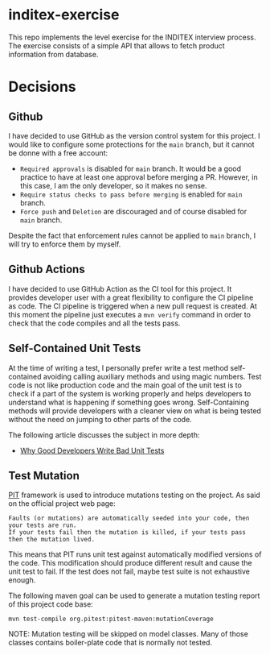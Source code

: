 # inditex-exercise
This repo implements the level exercise for the INDITEX interview process. The exercise consists of a 
simple API that allows to fetch product information from database.

# Decisions
## Github
I have decided to use GitHub as the version control system for this project. I would like to configure
some protections for the `main` branch, but it cannot be donne with a free account:
- `Required approvals` is disabled for `main` branch. It would be a good practice to have at least
  one approval before merging a PR. However, in this case, I am the only developer, so it makes no sense.
- `Require status checks to pass before merging` is enabled for `main` branch.
- `Force push` and `Deletion` are discouraged and of course disabled for `main` branch.

Despite the fact that enforcement rules cannot be applied to `main` branch, I will try to enforce them
by myself.

## Github Actions
I have decided to use GitHub Action as the CI tool for this project. It provides developer user
with a great flexibility to configure the CI pipeline as code. The CI pipeline is triggered when
a new pull request is created. At this moment the pipeline just executes a `mvn verify` command
in order to check that the code compiles and all the tests pass.

## Self-Contained Unit Tests
At the time of writing a test, I personally prefer write a test method self-contained avoiding calling
auxiliary methods and using magic numbers. Test code is not like production code and the main goal of
the unit test is to check if a part of the system is working properly and helps developers to understand
what is happening if something goes wrong. Self-Containing methods will provide developers with a
cleaner view on what is being tested without the need on jumping to other parts of the code.  

The following article discusses the subject in more depth:
* [Why Good Developers Write Bad Unit Tests](https://mtlynch.io/good-developers-bad-tests/)

## Test Mutation
[PIT](https://pitest.org/) framework is used to introduce mutations testing on the project. As said
on the official project web page:
```
Faults (or mutations) are automatically seeded into your code, then your tests are run.
If your tests fail then the mutation is killed, if your tests pass then the mutation lived. 
```

This means that PIT runs unit test against automatically modified versions of the code. This modification
should produce different result and cause the unit test to fail. If the test does not fail, maybe test
suite is not exhaustive enough.  


The following maven goal can be used to generate a mutation testing report of this project code base:

```shell
mvn test-compile org.pitest:pitest-maven:mutationCoverage
```

NOTE: Mutation testing will be skipped on model classes. Many of those classes contains boiler-plate 
code that is normally not tested.

